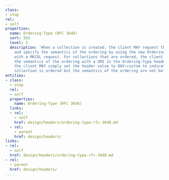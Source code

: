 ```yaml
---
class:
- stop
rel:
- self
properties:
  name: Ordering-Type (RFC 3648)
  sort: 563
  level: 3
  description: 'When a collection is created, the client MAY request that it be ordered
    and specify the semantics of the ordering by using the new Ordering-Type header
    with a MKCOL request. For collections that are ordered, the client SHOULD identify
    the semantics of the ordering with a URI in the Ordering-Type header, although
    the client MAY simply set the header value to DAV:custom to indicate that the
    collection is ordered but the semantics of the ordering are not being advertised. '
entities:
- class:
  - stop
  rel:
  - self
  properties:
    name: Ordering-Type (RFC 3648)
  links:
  - rel:
    - self
    href: design/headers/ordering-type-rfc-3648.md
  - rel:
    - parent
    href: design/headers/
links:
- rel:
  - self
  href: design/headers/ordering-type-rfc-3648.md
- rel:
  - parent
  href: design/headers/
...
```

